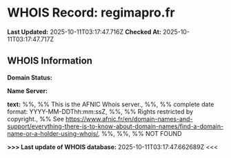 # WHOIS Record: regimapro.fr

**Last Updated:** 2025-10-11T03:17:47.716Z
**Checked At:** 2025-10-11T03:17:47.717Z

## WHOIS Information

**Domain Status:** 

**Name Server:** 

**text:** %%, %% This is the AFNIC Whois server., %%, %% complete date format: YYYY-MM-DDThh:mm:ssZ, %%, %% Rights restricted by copyright., %% See https://www.afnic.fr/en/domain-names-and-support/everything-there-is-to-know-about-domain-names/find-a-domain-name-or-a-holder-using-whois/, %%, %%, %% NOT FOUND

**>>> Last update of WHOIS database:** 2025-10-11T03:17:47.662689Z <<<

